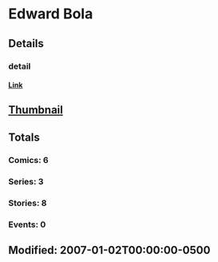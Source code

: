 # Edward  Bola 
## Details
### detail
#### [Link](http://marvel.com/comics/creators/8466/edward_bola?utm_campaign=apiRef&utm_source=225578a89fc76f3d20fbffda5d17a88d)
## [Thumbnail](http://i.annihil.us/u/prod/marvel/i/mg/9/10/4bb3c1f053f67.jpg)
## Totals
### Comics: 6
### Series: 3
### Stories: 8
### Events: 0
## Modified: 2007-01-02T00:00:00-0500